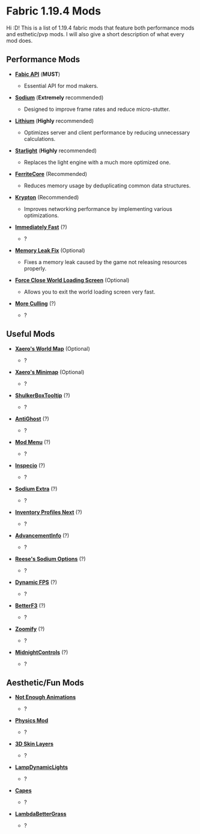 # Fabric 1.19.4 Mods
Hi :D! This is a list of 1.19.4 fabric mods that feature both performance mods and esthetic/pvp mods. I will also give a short description of what every mod does.
## Performance Mods
* **[Fabic API](https://modrinth.com/mod/fabric-api/versions)** (**MUST**)
    * Essential API for mod makers.

* **[Sodium](https://modrinth.com/mod/sodium/versions)** (**Extremely** recommended)
    *  Designed to improve frame rates and reduce micro-stutter.

* **[Lithium](https://modrinth.com/mod/lithium/versions)** (**Highly** recommended)
    * Optimizes server and client performance by reducing unnecessary calculations.

* **[Starlight](https://modrinth.com/mod/starlight/versions)** (**Highly** recommended)
    * Replaces the light engine with a much more optimized one.

* **[FerriteCore](https://modrinth.com/mod/ferrite-core/versions)** (Recommended)
    * Reduces memory usage by deduplicating common data structures.

* **[Krypton](https://modrinth.com/mod/krypton/versions)** (Recommended)
    * Improves networking performance by implementing various optimizations.

* **[Immediately Fast](https://modrinth.com/mod/immediatelyfast/versions)** (?)
    * ?

* **[Memory Leak Fix](https://modrinth.com/mod/memoryleakfix/versions)** (Optional)
    * Fixes a memory leak caused by the game not releasing resources properly.

* **[Force Close World Loading Screen](https://modrinth.com/mod/forcecloseworldloadingscreen/versions)** (Optional)
    * Allows you to exit the world loading screen very fast.

* **[More Culling](https://modrinth.com/mod/moreculling/versions)** (?)
    * ?

## Useful Mods
* **[Xaero's World Map](https://chocolateminecraft.com/worldmapdownload.php#popup1)** (Optional)
    * ?

* **[Xaero's Minimap](https://chocolateminecraft.com/minimapdownload.php#popup1)** (Optional)
    * ?

* **[ShulkerBoxTooltip](https://modrinth.com/mod/shulkerboxtooltip/versions)** (?)
    * ?

* **[AntiGhost](https://modrinth.com/mod/antighost/versions)** (?)
    * ?

* **[Mod Menu](https://modrinth.com/mod/modmenu/versions)** (?)
    * ?

* **[Inspecio](https://modrinth.com/mod/inspecio/versions)** (?)
    * ?

* **[Sodium Extra](https://modrinth.com/mod/sodium-extra/changelog)** (?)
    * ?

* **[Inventory Profiles Next](https://modrinth.com/mod/inventory-profiles-next/versions)** (?)
    * ?

* **[AdvancementInfo](https://modrinth.com/mod/advancementinfo)** (?)
    * ?

* **[Reese's Sodium Options](https://modrinth.com/mod/reeses-sodium-options/versions)** (?)
    * ?

* **[Dynamic FPS](https://modrinth.com/mod/dynamic-fps/versions)** (?)
    * ?

* **[BetterF3](https://modrinth.com/mod/betterf3/versions)** (?)
    * ?

* **[Zoomify](https://modrinth.com/mod/zoomify)** (?)
    * ?

* **[MidnightControls](https://modrinth.com/mod/midnightcontrols)** (?)
    * ?

## Aesthetic/Fun Mods
* **[Not Enough Animations](https://modrinth.com/mod/not-enough-animations/versions)**
    * ?

* **[Physics Mod](https://modrinth.com/mod/physicsmod/versions)**
    * ?

* **[3D Skin Layers](https://modrinth.com/mod/3dskinlayers/versions)**
    * ?

* **[LampDynamicLights](https://modrinth.com/mod/lambdynamiclights/versions)**
    * ?

* **[Capes](https://modrinth.com/mod/capes/versions)**
    * ?

* **[LambdaBetterGrass](https://modrinth.com/mod/lambdabettergrass/versions)**
    * ?

